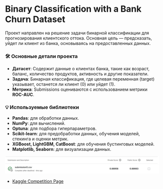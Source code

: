 # Binary Classification with a Bank Churn Dataset  

Проект направлен на решение задачи бинарной классификации для прогнозирования клиентского оттока. 
Основная цель — предсказать, уйдет ли клиент из банка, основываясь на предоставленных данных.  

### 🛠️ Основные детали проекта  

- **Датасет**: Содержит данные о клиентах банка, такие как возраст, баланс, количество продуктов, активность и другие показатели.  
- **Задача**: Бинарная классификация, где целевая переменная (target) указывает, останется ли клиент (0) или уйдет (1).  
- **Метрика**: Submissions оцениваются с использованием метрики **ROC-AUC**.  

### 💡 Используемые библиотеки  
- **Pandas**: для обработки данных.  
- **NumPy**: для вычислений.  
- **Optuna**: для подбора гиперпараметров. 
- **Scikit-learn**: для предобработки данных, обучения моделей, стекинга и оценки метрик.  
- **XGBoost, LightGBM, CatBoost**: для обучения бустинговых моделей.  
- **Matplotlib, Seaborn**: для визуализации данных.   

![Результат](result.jpg "[Результат]")

- [Kaggle Competition Page](https://www.kaggle.com/competitions/playground-series-s4e1/overview)  